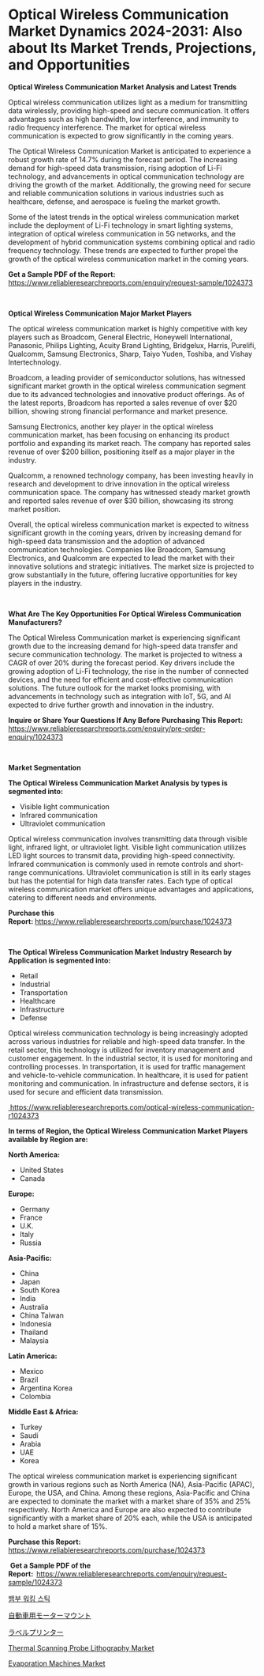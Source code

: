 <p><h1>Optical Wireless Communication Market Dynamics 2024-2031: Also about Its Market Trends, Projections, and Opportunities</h1></p><p><strong>Optical Wireless Communication Market Analysis and Latest Trends</strong></p>
<p><p>Optical wireless communication utilizes light as a medium for transmitting data wirelessly, providing high-speed and secure communication. It offers advantages such as high bandwidth, low interference, and immunity to radio frequency interference. The market for optical wireless communication is expected to grow significantly in the coming years.</p><p>The Optical Wireless Communication Market is anticipated to experience a robust growth rate of 14.7% during the forecast period. The increasing demand for high-speed data transmission, rising adoption of Li-Fi technology, and advancements in optical communication technology are driving the growth of the market. Additionally, the growing need for secure and reliable communication solutions in various industries such as healthcare, defense, and aerospace is fueling the market growth.</p><p>Some of the latest trends in the optical wireless communication market include the deployment of Li-Fi technology in smart lighting systems, integration of optical wireless communication in 5G networks, and the development of hybrid communication systems combining optical and radio frequency technology. These trends are expected to further propel the growth of the optical wireless communication market in the coming years.</p></p>
<p><strong>Get a Sample PDF of the Report:&nbsp;</strong> <a href="https://www.reliableresearchreports.com/enquiry/request-sample/1024373">https://www.reliableresearchreports.com/enquiry/request-sample/1024373</a></p>
<p>&nbsp;</p>
<p><strong>Optical Wireless Communication Major Market Players</strong></p>
<p><p>The optical wireless communication market is highly competitive with key players such as Broadcom, General Electric, Honeywell International, Panasonic, Philips Lighting, Acuity Brand Lighting, Bridgelux, Harris, Purelifi, Qualcomm, Samsung Electronics, Sharp, Taiyo Yuden, Toshiba, and Vishay Intertechnology.</p><p>Broadcom, a leading provider of semiconductor solutions, has witnessed significant market growth in the optical wireless communication segment due to its advanced technologies and innovative product offerings. As of the latest reports, Broadcom has reported a sales revenue of over $20 billion, showing strong financial performance and market presence.</p><p>Samsung Electronics, another key player in the optical wireless communication market, has been focusing on enhancing its product portfolio and expanding its market reach. The company has reported sales revenue of over $200 billion, positioning itself as a major player in the industry.</p><p>Qualcomm, a renowned technology company, has been investing heavily in research and development to drive innovation in the optical wireless communication space. The company has witnessed steady market growth and reported sales revenue of over $30 billion, showcasing its strong market position.</p><p>Overall, the optical wireless communication market is expected to witness significant growth in the coming years, driven by increasing demand for high-speed data transmission and the adoption of advanced communication technologies. Companies like Broadcom, Samsung Electronics, and Qualcomm are expected to lead the market with their innovative solutions and strategic initiatives. The market size is projected to grow substantially in the future, offering lucrative opportunities for key players in the industry.</p></p>
<p>&nbsp;</p>
<p><strong>What Are The Key Opportunities For Optical Wireless Communication Manufacturers?</strong></p>
<p><p>The Optical Wireless Communication market is experiencing significant growth due to the increasing demand for high-speed data transfer and secure communication technology. The market is projected to witness a CAGR of over 20% during the forecast period. Key drivers include the growing adoption of Li-Fi technology, the rise in the number of connected devices, and the need for efficient and cost-effective communication solutions. The future outlook for the market looks promising, with advancements in technology such as integration with IoT, 5G, and AI expected to drive further growth and innovation in the industry.</p></p>
<p><strong>Inquire or Share Your Questions If Any Before Purchasing This Report:</strong> <a href="https://www.reliableresearchreports.com/enquiry/pre-order-enquiry/1024373">https://www.reliableresearchreports.com/enquiry/pre-order-enquiry/1024373</a></p>
<p>&nbsp;</p>
<p><strong>Market Segmentation</strong></p>
<p><strong>The Optical Wireless Communication Market Analysis by types is segmented into:</strong></p>
<p><ul><li>Visible light communication</li><li>Infrared communication</li><li>Ultraviolet communication</li></ul></p>
<p><p>Optical wireless communication involves transmitting data through visible light, infrared light, or ultraviolet light. Visible light communication utilizes LED light sources to transmit data, providing high-speed connectivity. Infrared communication is commonly used in remote controls and short-range communications. Ultraviolet communication is still in its early stages but has the potential for high data transfer rates. Each type of optical wireless communication market offers unique advantages and applications, catering to different needs and environments.</p></p>
<p><strong>Purchase this Report:&nbsp;</strong><a href="https://www.reliableresearchreports.com/purchase/1024373">https://www.reliableresearchreports.com/purchase/1024373</a></p>
<p>&nbsp;</p>
<p><strong>The Optical Wireless Communication Market Industry Research by Application is segmented into:</strong></p>
<p><ul><li>Retail</li><li>Industrial</li><li>Transportation</li><li>Healthcare</li><li>Infrastructure</li><li>Defense</li></ul></p>
<p><p>Optical wireless communication technology is being increasingly adopted across various industries for reliable and high-speed data transfer. In the retail sector, this technology is utilized for inventory management and customer engagement. In the industrial sector, it is used for monitoring and controlling processes. In transportation, it is used for traffic management and vehicle-to-vehicle communication. In healthcare, it is used for patient monitoring and communication. In infrastructure and defense sectors, it is used for secure and efficient data transmission.</p></p>
<p><a href="https://www.reliableresearchreports.com/optical-wireless-communication-r1024373">&nbsp;https://www.reliableresearchreports.com/optical-wireless-communication-r1024373</a></p>
<p><strong>In terms of Region, the Optical Wireless Communication Market Players available by Region are:</strong></p>
<p>
    <p> <strong> North America: </strong>
        <ul>
            <li>United States</li>
            <li>Canada</li>
        </ul>
        </p> 
    <p> <strong> Europe: </strong>
        <ul>
            <li>Germany</li>
            <li>France</li>
            <li>U.K.</li>
            <li>Italy</li>
            <li>Russia</li>
        </ul>
        </p> 
    <p> <strong> Asia-Pacific: </strong>
        <ul>
            <li>China</li>
            <li>Japan</li>
            <li>South Korea</li>
            <li>India</li>
            <li>Australia</li>
            <li>China Taiwan</li>
            <li>Indonesia</li>
            <li>Thailand</li>
            <li>Malaysia</li>
        </ul>
        </p> 
    <p> <strong> Latin America: </strong>
        <ul>
            <li>Mexico</li>
            <li>Brazil</li>
            <li>Argentina Korea</li>
            <li>Colombia</li>
        </ul>
        </p> 
    <p> <strong> Middle East & Africa: </strong>
        <ul>
            <li>Turkey</li>
            <li>Saudi</li>
            <li>Arabia</li>
            <li>UAE</li>
            <li>Korea</li>
        </ul>
    </p>
    </p>
<p><p>The optical wireless communication market is experiencing significant growth in various regions such as North America (NA), Asia-Pacific (APAC), Europe, the USA, and China. Among these regions, Asia-Pacific and China are expected to dominate the market with a market share of 35% and 25% respectively. North America and Europe are also expected to contribute significantly with a market share of 20% each, while the USA is anticipated to hold a market share of 15%.</p></p>
<p><strong>Purchase this Report: </strong><a href="https://www.reliableresearchreports.com/purchase/1024373">https://www.reliableresearchreports.com/purchase/1024373</a></p>
<p>&nbsp;<strong>Get a Sample PDF of the Report:&nbsp;&nbsp;</strong><a href="https://www.reliableresearchreports.com/enquiry/request-sample/1024373">https://www.reliableresearchreports.com/enquiry/request-sample/1024373</a></p>
<p><strong></strong></p>
<p><p><a href="https://medium.com/@achimcoteanu1/%EB%8C%80%EB%82%98%EB%AC%B4-%EB%93%B1%EB%8C%80-%EC%8B%9C%EC%9E%A5-%EC%A0%84%EB%A7%9D-%EC%82%B0%EC%97%85-%EA%B0%9C%EC%9A%94-%EB%B0%8F-%EC%98%88%EC%B8%A1-2024%EB%85%84%EB%B6%80%ED%84%B0-2031%EB%85%84%EA%B9%8C%EC%A7%80-c9799b329b01">뱀부 워킹 스틱</a></p><p><a href="https://medium.com/@reannakling/%E8%87%AA%E5%8B%95%E8%BB%8A%E3%83%A2%E3%83%BC%E3%82%BF%E3%83%BC%E3%83%9E%E3%82%A6%E3%83%B3%E3%83%88%E3%81%AE%E3%82%B7%E3%82%A7%E3%82%A2%E3%81%AE%E9%80%B2%E5%8C%96%E3%81%A8%E5%B8%82%E5%A0%B4%E6%88%90%E9%95%B7%E3%83%88%E3%83%AC%E3%83%B3%E3%83%89-2024%E5%B9%B4%E3%81%8B%E3%82%892031%E5%B9%B4%E3%81%BE%E3%81%A7-83b49e79546d">自動車用モーターマウント</a></p><p><a href="https://medium.com/@munroco657/%E3%83%A9%E3%83%99%E3%83%AB%E3%83%97%E3%83%AA%E3%83%B3%E3%82%BF%E3%83%BC%E3%81%AE%E5%B8%82%E5%A0%B4%E8%AA%BF%E6%9F%BB%E3%83%AC%E3%83%9D%E3%83%BC%E3%83%88-%E3%81%9D%E3%81%AE%E6%AD%B4%E5%8F%B2%E3%81%A82024%E5%B9%B4%E3%81%8B%E3%82%892031%E5%B9%B4%E3%81%BE%E3%81%A7%E3%81%AE%E4%BA%88%E6%B8%AC-76a4c0d45f83">ラベルプリンター</a></p><p><a href="https://github.com/juniordelafrance/Market-Research-Report-List-3/blob/main/thermal-scanning-probe-lithography-market.md">Thermal Scanning Probe Lithography Market</a></p><p><a href="https://www.linkedin.com/pulse/analyzing-evaporation-machines-market-global-industry-perspective-q6jdc?trackingId=uv9SJ%2FmvDjcXsKNciWqeYQ%3D%3D">Evaporation Machines Market</a></p></p>